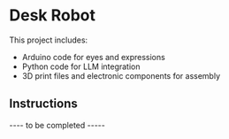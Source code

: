 # Desk Robot

This project includes:

- Arduino code for eyes and expressions
- Python code for LLM integration
- 3D print files and electronic components for assembly

## Instructions

---- to be completed -----